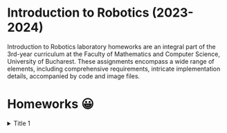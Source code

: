 # Introduction to Robotics (2023-2024)
  Introduction to Robotics laboratory homeworks are an integral part of the 3rd-year curriculum at the Faculty of Mathematics and Computer Science, University of Bucharest. These assignments encompass a wide range of elements, including comprehensive requirements, intricate implementation details, accompanied by code and image files.
# Homeworks 😀
<details>
 <summary>Title 1</summary>
 <p>Content 1 Content 1 Content 1 Content 1 Content 1</p>
</details>  
